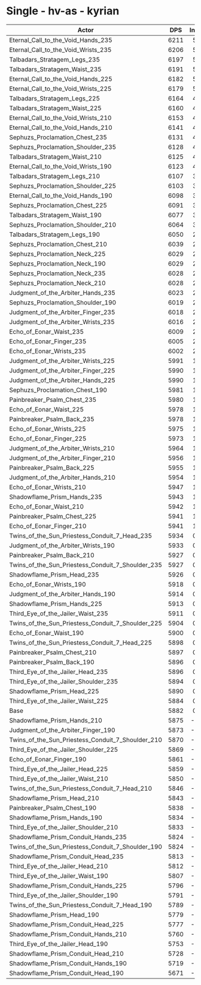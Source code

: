 # Single - hv-as - kyrian
| Actor | DPS | Increase |
|---|:---:|:---:|
|Eternal_Call_to_the_Void_Hands_235|6211|5.60%|
|Eternal_Call_to_the_Void_Wrists_235|6206|5.51%|
|Talbadars_Stratagem_Legs_235|6197|5.35%|
|Talbadars_Stratagem_Waist_235|6191|5.26%|
|Eternal_Call_to_the_Void_Hands_225|6182|5.10%|
|Eternal_Call_to_the_Void_Wrists_225|6179|5.05%|
|Talbadars_Stratagem_Legs_225|6164|4.80%|
|Talbadars_Stratagem_Waist_225|6160|4.73%|
|Eternal_Call_to_the_Void_Wrists_210|6153|4.60%|
|Eternal_Call_to_the_Void_Hands_210|6141|4.40%|
|Sephuzs_Proclamation_Chest_235|6131|4.23%|
|Sephuzs_Proclamation_Shoulder_235|6128|4.18%|
|Talbadars_Stratagem_Waist_210|6125|4.13%|
|Eternal_Call_to_the_Void_Wrists_190|6123|4.09%|
|Talbadars_Stratagem_Legs_210|6107|3.82%|
|Sephuzs_Proclamation_Shoulder_225|6103|3.76%|
|Eternal_Call_to_the_Void_Hands_190|6098|3.67%|
|Sephuzs_Proclamation_Chest_225|6091|3.55%|
|Talbadars_Stratagem_Waist_190|6077|3.32%|
|Sephuzs_Proclamation_Shoulder_210|6064|3.09%|
|Talbadars_Stratagem_Legs_190|6050|2.85%|
|Sephuzs_Proclamation_Chest_210|6039|2.66%|
|Sephuzs_Proclamation_Neck_225|6029|2.51%|
|Sephuzs_Proclamation_Neck_190|6029|2.49%|
|Sephuzs_Proclamation_Neck_235|6028|2.48%|
|Sephuzs_Proclamation_Neck_210|6028|2.48%|
|Judgment_of_the_Arbiter_Hands_235|6023|2.39%|
|Sephuzs_Proclamation_Shoulder_190|6019|2.34%|
|Judgment_of_the_Arbiter_Finger_235|6018|2.32%|
|Judgment_of_the_Arbiter_Wrists_235|6016|2.28%|
|Echo_of_Eonar_Waist_235|6009|2.15%|
|Echo_of_Eonar_Finger_235|6005|2.09%|
|Echo_of_Eonar_Wrists_235|6002|2.04%|
|Judgment_of_the_Arbiter_Wrists_225|5991|1.85%|
|Judgment_of_the_Arbiter_Finger_225|5990|1.84%|
|Judgment_of_the_Arbiter_Hands_225|5990|1.83%|
|Sephuzs_Proclamation_Chest_190|5981|1.68%|
|Painbreaker_Psalm_Chest_235|5980|1.66%|
|Echo_of_Eonar_Waist_225|5978|1.64%|
|Painbreaker_Psalm_Back_235|5978|1.63%|
|Echo_of_Eonar_Wrists_225|5975|1.58%|
|Echo_of_Eonar_Finger_225|5973|1.55%|
|Judgment_of_the_Arbiter_Wrists_210|5964|1.40%|
|Judgment_of_the_Arbiter_Finger_210|5956|1.25%|
|Painbreaker_Psalm_Back_225|5955|1.23%|
|Judgment_of_the_Arbiter_Hands_210|5954|1.22%|
|Echo_of_Eonar_Wrists_210|5947|1.11%|
|Shadowflame_Prism_Hands_235|5943|1.03%|
|Echo_of_Eonar_Waist_210|5942|1.02%|
|Painbreaker_Psalm_Chest_225|5941|1.01%|
|Echo_of_Eonar_Finger_210|5941|1.00%|
|Twins_of_the_Sun_Priestess_Conduit_7_Head_235|5934|0.89%|
|Judgment_of_the_Arbiter_Wrists_190|5933|0.87%|
|Painbreaker_Psalm_Back_210|5927|0.77%|
|Twins_of_the_Sun_Priestess_Conduit_7_Shoulder_235|5927|0.76%|
|Shadowflame_Prism_Head_235|5926|0.75%|
|Echo_of_Eonar_Wrists_190|5918|0.61%|
|Judgment_of_the_Arbiter_Hands_190|5914|0.54%|
|Shadowflame_Prism_Hands_225|5913|0.53%|
|Third_Eye_of_the_Jailer_Waist_235|5911|0.50%|
|Twins_of_the_Sun_Priestess_Conduit_7_Shoulder_225|5904|0.37%|
|Echo_of_Eonar_Waist_190|5900|0.31%|
|Twins_of_the_Sun_Priestess_Conduit_7_Head_225|5898|0.28%|
|Painbreaker_Psalm_Chest_210|5897|0.25%|
|Painbreaker_Psalm_Back_190|5896|0.24%|
|Third_Eye_of_the_Jailer_Head_235|5896|0.23%|
|Third_Eye_of_the_Jailer_Shoulder_235|5894|0.20%|
|Shadowflame_Prism_Head_225|5890|0.13%|
|Third_Eye_of_the_Jailer_Waist_225|5884|0.03%|
|Base|5882|0.00%|
|Shadowflame_Prism_Hands_210|5875|-0.11%|
|Judgment_of_the_Arbiter_Finger_190|5873|-0.16%|
|Twins_of_the_Sun_Priestess_Conduit_7_Shoulder_210|5870|-0.20%|
|Third_Eye_of_the_Jailer_Shoulder_225|5869|-0.21%|
|Echo_of_Eonar_Finger_190|5861|-0.36%|
|Third_Eye_of_the_Jailer_Head_225|5859|-0.39%|
|Third_Eye_of_the_Jailer_Waist_210|5850|-0.55%|
|Twins_of_the_Sun_Priestess_Conduit_7_Head_210|5846|-0.60%|
|Shadowflame_Prism_Head_210|5843|-0.67%|
|Painbreaker_Psalm_Chest_190|5838|-0.75%|
|Shadowflame_Prism_Hands_190|5834|-0.82%|
|Third_Eye_of_the_Jailer_Shoulder_210|5833|-0.82%|
|Shadowflame_Prism_Conduit_Hands_235|5824|-0.98%|
|Twins_of_the_Sun_Priestess_Conduit_7_Shoulder_190|5824|-0.99%|
|Shadowflame_Prism_Conduit_Head_235|5813|-1.17%|
|Third_Eye_of_the_Jailer_Head_210|5812|-1.19%|
|Third_Eye_of_the_Jailer_Waist_190|5807|-1.28%|
|Shadowflame_Prism_Conduit_Hands_225|5796|-1.46%|
|Third_Eye_of_the_Jailer_Shoulder_190|5791|-1.55%|
|Twins_of_the_Sun_Priestess_Conduit_7_Head_190|5789|-1.57%|
|Shadowflame_Prism_Head_190|5779|-1.75%|
|Shadowflame_Prism_Conduit_Head_225|5777|-1.78%|
|Shadowflame_Prism_Conduit_Hands_210|5760|-2.08%|
|Third_Eye_of_the_Jailer_Head_190|5753|-2.20%|
|Shadowflame_Prism_Conduit_Head_210|5728|-2.62%|
|Shadowflame_Prism_Conduit_Hands_190|5719|-2.78%|
|Shadowflame_Prism_Conduit_Head_190|5671|-3.58%|
